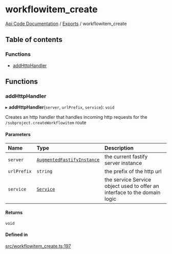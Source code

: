 # workflowitem\_create
 
[Api Code Documentation](../README.md) / [Exports](../modules.md) / workflowitem\_create

## Table of contents

### Functions

- [addHttpHandler](workflowitem_create.md#addhttphandler)

## Functions

### addHttpHandler

▸ **addHttpHandler**(`server`, `urlPrefix`, `service`): `void`

Creates an http handler that handles incoming http requests for the `/subproject.createWorkflowitem` route

#### Parameters

| Name | Type | Description |
| :------ | :------ | :------ |
| `server` | [`AugmentedFastifyInstance`](../interfaces/types.AugmentedFastifyInstance.md) | the current fastify server instance |
| `urlPrefix` | `string` | the prefix of the http url |
| `service` | [`Service`](../interfaces/service_workflowitem_create.Service.md) | the service Service object used to offer an interface to the domain logic |

#### Returns

`void`

#### Defined in

[src/workflowitem_create.ts:197](https://github.com/openkfw/TruBudget/blob/2e83742/api/src/workflowitem_create.ts#L197)
